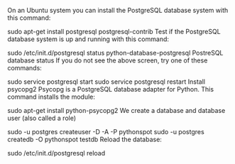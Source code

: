 On an Ubuntu system you can install the PostgreSQL database system with this command:

sudo apt-get install postgresql postgresql-contrib
Test if the PostgreSQL database system is up and running with this command:

sudo /etc/init.d/postgresql status
python-database-postgresql
PostreSQL database status
If you do not see the above screen, try one of these commands:

sudo service postgresql start
sudo service postgresql restart
Install psycopg2
Psycopg is a PostgreSQL database adapter for Python.
This command installs the module:

sudo apt-get install python-psycopg2
We create a database and database user (also called a role)

sudo -u postgres createuser -D -A -P pythonspot
sudo -u postgres createdb -O pythonspot testdb
Reload the database:

sudo /etc/init.d/postgresql reload